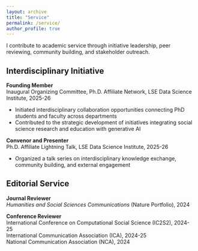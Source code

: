 ```yaml
---
layout: archive
title: "Service"
permalink: /service/
author_profile: true
---
```


I contribute to academic service through initiative leadership, peer reviewing, community building, and stakeholder outreach.

## Interdisciplinary Initiative

**Founding Member**  
Inaugural Organizing Committee, Ph.D. Affiliate Network, LSE Data Science Institute, 2025-26

- Initiated interdisciplinary collaboration opportunities connecting PhD students and faculty across departments
- Contributed to the strategic development of initiatives integrating social science research and education with generative AI
  
**Convenor and Presenter**  
Ph.D. Affiliate Lightning Talk, LSE Data Science Institute, 2025-26

- Organized a talk series on interdisciplinary knowledge exchange, community building, and external engagement
  
## Editorial Service

**Journal Reviewer**  
*Humanities and Social Sciences Communications* (Nature Portfolio), 2024

**Conference Reviewer**  
International Conference on Computational Social Science (IC2S2), 2024-25  
International Communication Association (ICA), 2024-25  
National Communication Association (NCA), 2024
